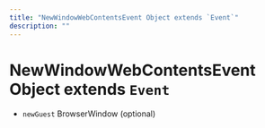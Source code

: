 ```yaml
---
title: "NewWindowWebContentsEvent Object extends `Event`"
description: ""
---
```


# NewWindowWebContentsEvent Object extends `Event`

* `newGuest` BrowserWindow (optional)

